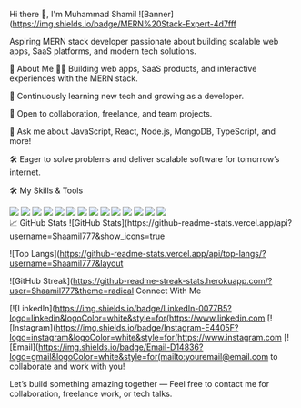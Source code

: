 Hi there 👋, I'm Muhammad Shamil
![Banner](https://img.shields.io/badge/MERN%20Stack-Expert-4d7fff

Aspiring MERN stack developer passionate about building scalable web apps, SaaS platforms, and modern tech solutions.

🚀 About Me
🧑‍💻 Building web apps, SaaS products, and interactive experiences with the MERN stack.

🌱 Continuously learning new tech and growing as a developer.

🤝 Open to collaboration, freelance, and team projects.

💬 Ask me about JavaScript, React, Node.js, MongoDB, TypeScript, and more!

🛠️ Eager to solve problems and deliver scalable software for tomorrow’s internet.

🛠️ My Skills & Tools
<div align="left"> <img src="https://img.shields.io/badge/html5-E34F26?style=for-the-badge&logo=html5&logoColor=white"/> <img src="https://img.shields.io/badge/css3-1572B6?style=for-the-badge&logo=css3&logoColor=white"/> <img src="https://img.shields.io/badge/bootstrap-563d7c?style=for-the-badge&logo=bootstrap&logoColor=white"/> <img src="https://img.shields.io/badge/JavaScript-F7DF1E?style=for-the-badge&logo=javascript&logoColor=black"/> <img src="https://img.shields.io/badge/typescript-007ACC?style=for-the-badge&logo=typescript&logoColor=white"/> <img src="https://img.shields.io/badge/react-61DAFB?style=for-the-badge&logo=react&logoColor=black"/> <img src="https://img.shields.io/badge/redux-764ABC?style=for-the-badge&logo=redux&logoColor=white"/> <img src="https://img.shields.io/badge/node.js-339933?style=for-the-badge&logo=nodedotjs&logoColor=white"/> <img src="https://img.shields.io/badge/express.js-000000?style=for-the-badge&logo=express&logoColor=white"/> <img src="https://img.shields.io/badge/mongodb-4EA94B?style=for-the-badge&logo=mongodb&logoColor=white"/> <img src="https://img.shields.io/badge/sql-4479A1?style=for-the-badge&logo=postgresql&logoColor=white"/> <img src="https://img.shields.io/badge/dsa-%23ED8B00?style=for-the-badge"/> <img src="https://img.shields.io/badge/nginx-009639?style=for-the-badge&logo=nginx&logoColor=white"/> <img src="https://img.shields.io/badge/AWS-232F3E?style=for-the-badge&logo=amazonaws&logoColor=white"/> </div>
📈 GitHub Stats
![GitHub Stats](https://github-readme-stats.vercel.app/api?username=Shaamil777&show_icons=true

![Top Langs](https://github-readme-stats.vercel.app/api/top-langs/?username=Shaamil777&layout

![GitHub Streak](https://github-readme-streak-stats.herokuapp.com/?user=Shaamil777&theme=radical Connect With Me

[![LinkedIn](https://img.shields.io/badge/LinkedIn-0077B5?logo=linkedin&logoColor=white&style=for(https://www.linkedin.com
[![Instagram](https://img.shields.io/badge/Instagram-E4405F?logo=instagram&logoColor=white&style=for(https://www.instagram.com
[![Email](https://img.shields.io/badge/Email-D14836?logo=gmail&logoColor=white&style=for(mailto:youremail@email.com to collaborate and work with you!

Let’s build something amazing together — Feel free to contact me for collaboration, freelance work, or tech talks.
